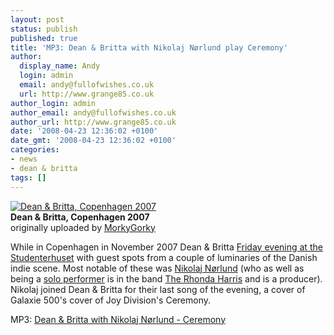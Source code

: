 ```yaml
---
layout: post
status: publish
published: true
title: 'MP3: Dean & Britta with Nikolaj Nørlund play Ceremony'
author:
  display_name: Andy
  login: admin
  email: andy@fullofwishes.co.uk
  url: http://www.grange85.co.uk
author_login: admin
author_email: andy@fullofwishes.co.uk
author_url: http://www.grange85.co.uk
date: '2008-04-23 12:36:02 +0100'
date_gmt: '2008-04-23 12:36:02 +0100'
categories:
- news
- dean & britta
tags: []
---
```

<div class="imagebox-a"><a href="http://www.flickr.com/photos/10140612@N04/2088328431/" title="Photo Sharing"><img src="http://farm3.static.flickr.com/2334/2088328431_e1c44ac4dc_m.jpg" alt="Dean & Britta, Copenhagen 2007" /></a><br/><strong>Dean & Britta, Copenhagen 2007</strong><br/>originally uploaded by <a href="http://www.flickr.com/people/10140612@N04/">MorkyGorky</a></div>
<div>
<p>While in Copenhagen in November 2007 Dean & Britta <a href="/database/show/2007-11-23-dean-britta-studenterhuset-copenhagen-denmark/">Friday evening at the Studenterhuset</a> with guest spots from a couple of luminaries of the Danish indie scene. Most notable of these was <a href="http://www.norlund.com">Nikolaj Nørlund</a> (who as well as being a <a href="http://www.myspace.com/norlund">solo performer</a> is in the band <a href="http://www.myspace.com/rhondaharriscph">The Rhonda Harris</a> and is a producer). Nikolaj joined Dean & Britta for their last song of the evening, a cover of Galaxie 500's cover of Joy Division's Ceremony.</p>
<p></p>
<p>MP3: <a href="http://www.box.net/shared/p6ivdaqcck">Dean & Britta with Nikolaj Nørlund - Ceremony</a></p>
<p><br clear="right"/>
</div>
